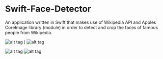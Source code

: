 # Swift-Face-Detector

An application written in Swift that makes use of Wikipedia API and Apples CoreImage library (module)
in order to detect and crop the faces of famous people from Wikipedia.

![alt tag](https://cloud.githubusercontent.com/assets/8036160/12749090/7c167afa-c9bf-11e5-963d-ec0fce1adb24.png) )
   ![alt tag](https://cloud.githubusercontent.com/assets/8036160/12749091/7c59b220-c9bf-11e5-86f8-2cd7f6fe2b27.png)

![alt tag](https://cloud.githubusercontent.com/assets/8036160/12749088/7c0e0cb2-c9bf-11e5-950a-6f0d11bbde40.png )
   ![alt tag](https://cloud.githubusercontent.com/assets/8036160/12749087/7c07bfec-c9bf-11e5-9632-4af44c511bd7.png)
